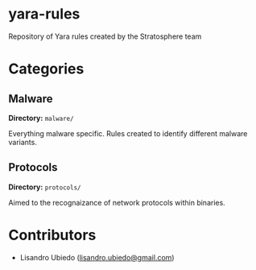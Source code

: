 # yara-rules
Repository of Yara rules created by the Stratosphere team

# Categories
## Malware
**Directory:** `malware/`

Everything malware specific. Rules created to identify different malware variants.

## Protocols
**Directory:** `protocols/`

Aimed to the recognaizance of network protocols within binaries.

# Contributors
- Lisandro Ubiedo (lisandro.ubiedo@gmail.com)
